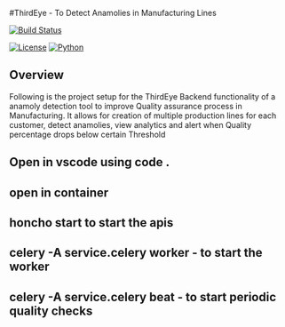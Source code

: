 #ThirdEye - To Detect Anamolies in Manufacturing Lines

[![Build Status](https://github.com/CSCI-GA-2820-FA22-001/wishlists/actions/workflows/ci.yml/badge.svg)](https://github.com/CSCI-GA-2820-FA22-001/wishlists/actions)

[![License](https://img.shields.io/badge/License-Apache_2.0-blue.svg)](https://opensource.org/licenses/Apache-2.0)
[![Python](https://img.shields.io/badge/Language-Python-blue.svg)](https://python.org/)


## Overview

Following is the project setup for the ThirdEye Backend functionality of a anamoly detection tool to improve Quality assurance process in Manufacturing. It allows for creation of multiple production lines for each customer, detect anamolies, view analytics and alert when Quality percentage drops below certain Threshold


## Open in vscode using code .

## open in container

## honcho start to start the apis

## celery -A service.celery worker - to start the worker

## celery -A service.celery beat - to start periodic quality checks
